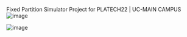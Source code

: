 Fixed Partition Simulator Project for PLATECH22 | UC-MAIN CAMPUS
![image](https://github.com/user-attachments/assets/2211cc68-9354-4eef-a030-404d019ec2c8)

![image](https://github.com/user-attachments/assets/fa265d14-1429-4bab-b87a-65f1dbdddff0)


